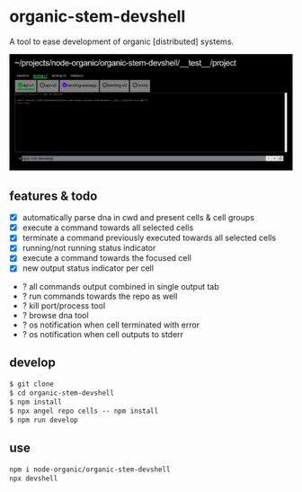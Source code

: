 # organic-stem-devshell

A tool to ease development of organic [distributed] systems.

![Screenshot](/screenshot.png?raw=true "organic-devshell")

## features & todo

- [x] automatically parse dna in cwd and present cells & cell groups
- [x] execute a command towards all selected cells
- [x] terminate a command previously executed towards all selected cells
- [x] running/not running status indicator
- [x] execute a command towards the focused cell
- [x] new output status indicator per cell
- ? all commands output combined in single output tab
- ? run commands towards the repo as well
- ? kill port/process tool
- ? browse dna tool
- ? os notification when cell terminated with error
- ? os notification when cell outputs to stderr

## develop

```
$ git clone 
$ cd organic-stem-devshell
$ npm install
$ npx angel repo cells -- npm install
$ npm run develop
```

## use

```
npm i node-organic/organic-stem-devshell
npx devshell
```
